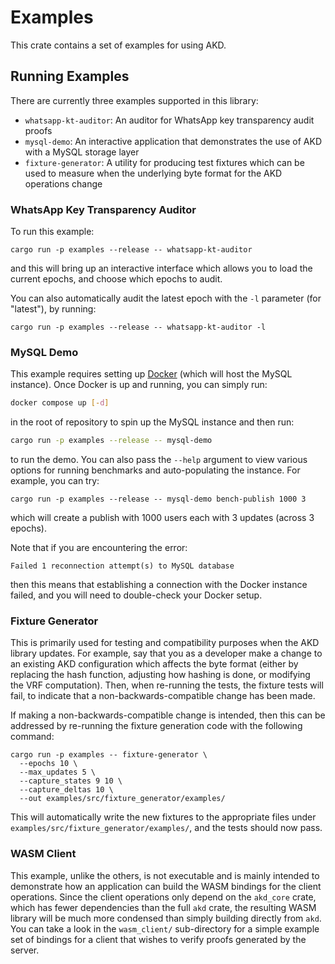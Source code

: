 # Examples
This crate contains a set of examples for using AKD.

## Running Examples

There are currently three examples supported in this library:
- `whatsapp-kt-auditor`: An auditor for WhatsApp key transparency audit proofs
- `mysql-demo`: An interactive application that demonstrates the use of AKD with a MySQL storage layer
- `fixture-generator`: A utility for producing test fixtures which can be used to measure when the underlying byte
  format for the AKD operations change

### WhatsApp Key Transparency Auditor

To run this example:
```
cargo run -p examples --release -- whatsapp-kt-auditor
```
and this will bring up an interactive interface which allows you to load the current epochs, and choose which epochs to audit.

You can also automatically audit the latest epoch with the `-l` parameter (for "latest"), by running:
```
cargo run -p examples --release -- whatsapp-kt-auditor -l
```

### MySQL Demo

This example requires setting up [Docker](https://docs.docker.com/get-docker/) (which will host the MySQL instance). Once Docker
is up and running, you can simply run:
```bash
docker compose up [-d]
```
in the root of repository to spin up the MySQL instance and then run:
```bash
cargo run -p examples --release -- mysql-demo
```
to run the demo. You can also pass the `--help` argument to view various options for running benchmarks and auto-populating the instance.
For example, you can try:
```
cargo run -p examples --release -- mysql-demo bench-publish 1000 3
```
which will create a publish with 1000 users each with 3 updates (across 3 epochs).

Note that if you are encountering the error:
```
Failed 1 reconnection attempt(s) to MySQL database
```
then this means that establishing a connection with the Docker instance failed, and you will need to double-check your Docker setup.

### Fixture Generator

This is primarily used for testing and compatibility purposes when the AKD library updates. For example, say that you as a developer
make a change to an existing AKD configuration which affects the byte format (either by replacing the hash function,
adjusting how hashing is done, or modifying the VRF computation). Then, when re-running the tests, the fixture tests will fail, to
indicate that a non-backwards-compatible change has been made.

If making a non-backwards-compatible change is intended, then this can be addressed by re-running the fixture generation code with
the following command:
```
cargo run -p examples -- fixture-generator \
  --epochs 10 \
  --max_updates 5 \
  --capture_states 9 10 \
  --capture_deltas 10 \
  --out examples/src/fixture_generator/examples/
```
This will automatically write the new fixtures to the appropriate files under `examples/src/fixture_generator/examples/`, and
the tests should now pass.

### WASM Client

This example, unlike the others, is not executable and is mainly intended to demonstrate how an application can build the WASM bindings
for the client operations. Since the client operations only depend on the `akd_core` crate, which has fewer dependencies than the full
`akd` crate, the resulting WASM library will be much more condensed than simply building directly from `akd`. You can take a look in the
`wasm_client/` sub-directory for a simple example set of bindings for a client that wishes to verify proofs generated by the server.
